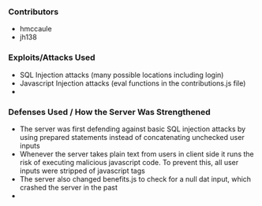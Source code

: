 ### Contributors
* hmccaule
* jh138

### Exploits/Attacks Used
* SQL Injection attacks (many possible locations including login)
* Javascript Injection attacks (eval functions in the contributions.js file)
* 

### Defenses Used / How the Server Was Strengthened
* The server was first defending against basic SQL injection attacks by using prepared statements instead of concatenating unchecked user inputs
* Whenever the server takes plain text from users in client side it runs the risk of executing malicious javascript code. To prevent this, all user inputs were stripped of javascript tags
* The server also changed benefits.js to check for a null dat input, which crashed the server in the past
* 